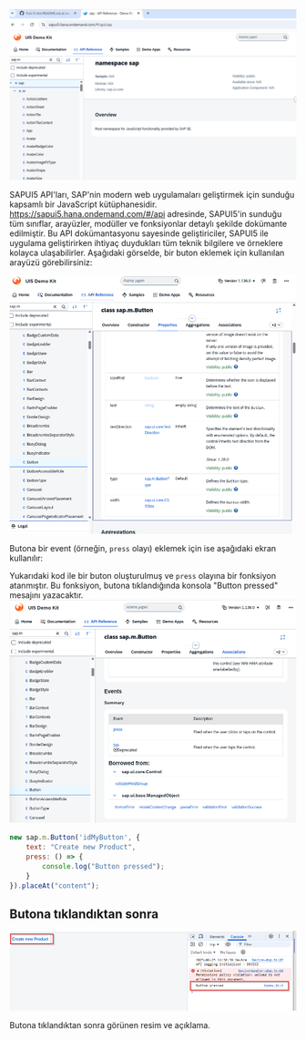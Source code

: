 ![SAP UI5 API Görüntüleme Ekranı](/Image/1/1.3/1.Sap_ui5_sap.m.png)

SAPUI5 API'ları, SAP'nin modern web uygulamaları geliştirmek için sunduğu kapsamlı bir JavaScript kütüphanesidir. https://sapui5.hana.ondemand.com/#/api adresinde, SAPUI5'in sunduğu tüm sınıflar, arayüzler, modüller ve fonksiyonlar detaylı şekilde dokümante edilmiştir. Bu API dokümantasyonu sayesinde geliştiriciler, SAPUI5 ile uygulama geliştirirken ihtiyaç duydukları tüm teknik bilgilere ve örneklere kolayca ulaşabilirler.
Aşağıdaki görselde, bir buton eklemek için kullanılan arayüzü görebilirsiniz:

![Button Ekleme Ekranı](/Image/1/1.3/2.add_properties_text.png)

Butona bir event (örneğin, `press` olayı) eklemek için ise aşağıdaki ekran kullanılır:

Yukarıdaki kod ile bir buton oluşturulmuş ve `press` olayına bir fonksiyon atanmıştır. Bu fonksiyon, butona tıklandığında konsola "Button pressed" mesajını yazacaktır.
![Event Ekleme Ekranı](/Image/1/1.3/3.event_ekleme_press.png)

```javascript
new sap.m.Button('idMyButton', {
    text: "Create new Product",
    press: () => {
        console.log("Button pressed");
    }
}).placeAt("content");
```


## Butona tıklandıktan sonra 

![Button Clicked Görseli](/Image/1/1.3/5.Button_Clicked.png)

Butona tıklandıktan sonra görünen resim ve açıklama.

